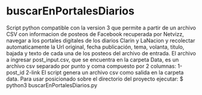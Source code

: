 # buscarEnPortalesDiarios
Script python compatible con la version 3 que permite a partir de un archivo CSV con informacion de posteos de Facebook recuperada por Netvizz, navegar a los portales digitales de los diarios Clarin y LaNacion y recolectar automaticamente la Url original, fecha publicación, tema, volanta, titulo, bajada y texto de cada una de los posteos del archivo de entrada.
El archivo a ingresar post_input.csv, que se encuentra en la carpeta Data, es un archivo csv separado por punto y coma compuesto por 2 columnas:
1-post_id
2-link
El script genera un archivo csv como salida en la carpeta data.
Para usar posicionado sobre el directorio del proyecto ejecutar:
$ python3 buscarEnPortalesDiarios.py
